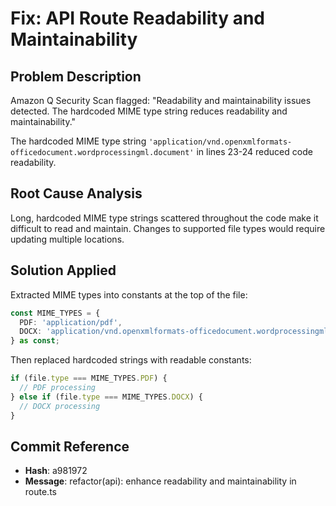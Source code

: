 # Fix: API Route Readability and Maintainability

## Problem Description
Amazon Q Security Scan flagged: "Readability and maintainability issues detected. The hardcoded MIME type string reduces readability and maintainability."

The hardcoded MIME type string `'application/vnd.openxmlformats-officedocument.wordprocessingml.document'` in lines 23-24 reduced code readability.

## Root Cause Analysis
Long, hardcoded MIME type strings scattered throughout the code make it difficult to read and maintain. Changes to supported file types would require updating multiple locations.

## Solution Applied
Extracted MIME types into constants at the top of the file:

```typescript
const MIME_TYPES = {
  PDF: 'application/pdf',
  DOCX: 'application/vnd.openxmlformats-officedocument.wordprocessingml.document',
} as const;
```

Then replaced hardcoded strings with readable constants:
```typescript
if (file.type === MIME_TYPES.PDF) {
  // PDF processing
} else if (file.type === MIME_TYPES.DOCX) {
  // DOCX processing
}
```

## Commit Reference
- **Hash**: a981972
- **Message**: refactor(api): enhance readability and maintainability in route.ts